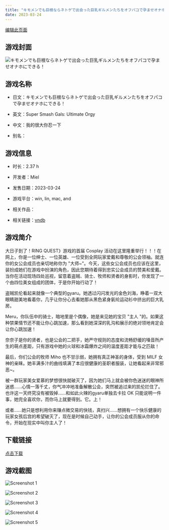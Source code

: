 ```yaml
---
title: "キモメンでも巨根ならネトゲで出会った巨乳ギルメンたちをオフパコで孕ませオナホにできる！"
date: 2023-03-24
---
```

[编辑此页面](https://github.com/ACG-3/ADV3-source/blob/main/source/_posts/games/%E3%82%AD%E3%83%A2%E3%83%A1%E3%83%B3%E3%81%A7%E3%82%82%E5%B7%A8%E6%A0%B9%E3%81%AA%E3%82%89%E3%83%8D%E3%83%88%E3%82%B2%E3%81%A7%E5%87%BA%E4%BC%9A%E3%81%A3%E3%81%9F%E5%B7%A8%E4%B9%B3%E3%82%AE%E3%83%AB%E3%83%A1%E3%83%B3%E3%81%9F%E3%81%A1%E3%82%92%E3%82%AA%E3%83%95%E3%83%91%E3%82%B3%E3%81%A7%E5%AD%95%E3%81%BE%E3%81%9B%E3%82%AA%E3%83%8A%E3%83%9B%E3%81%AB%E3%81%A7%E3%81%8D%E3%82%8B%EF%BC%81.md)

## 游戏封面

![キモメンでも巨根ならネトゲで出会った巨乳ギルメンたちをオフパコで孕ませオナホにできる！](https%3A//pan.timero.xyz/onedrive/img_lib_001/%E3%82%AD%E3%83%A2%E3%83%A1%E3%83%B3%E3%81%A7%E3%82%82%E5%B7%A8%E6%A0%B9%E3%81%AA%E3%82%89%E3%83%8D%E3%83%88%E3%82%B2%E3%81%A7%E5%87%BA%E4%BC%9A%E3%81%A3%E3%81%9F%E5%B7%A8%E4%B9%B3%E3%82%AE%E3%83%AB%E3%83%A1%E3%83%B3%E3%81%9F%E3%81%A1%E3%82%92%E3%82%AA%E3%83%95%E3%83%91%E3%82%B3%E3%81%A7%E5%AD%95%E3%81%BE%E3%81%9B%E3%82%AA%E3%83%8A%E3%83%9B%E3%81%AB%E3%81%A7%E3%81%8D%E3%82%8B%EF%BC%81_cover.avif)


## 游戏名称

- 日文：キモメンでも巨根ならネトゲで出会った巨乳ギルメンたちをオフパコで孕ませオナホにできる！
- 英文：Super Smash Gals: Ultimate Orgy
- 中文：我的很大你忍一下

- 别名：


## 游戏信息

- 时长：2.37 h
- 开发者：Miel
- 发售日期：2023-03-24
- 游戏平台：win, lin, mac, and
- 相关作品：

- 相关链接：[vndb](https://vndb.org/v43131)


## 游戏简介

大日子到了！RING QUEST》游戏的首届 Cosplay 活动在这里隆重举行！！！在网上，你是一位绅士、一位英雄、一位受到全网玩家爱戴和尊敬的公会领袖。就连你的女公会成员也亲切地称你为 "大师~"。今天，这些女公会成员也应该在这里，装扮成她们在游戏中扮演的角色，因此您期待着得到忠实公会成员的赞美和爱戴。当你在活动现场四处巡视，留意着盗贼、骑士、牧师和贤者的身影时，你发现了一个由四位美女组成的团体，于是你开始行动了！

盗贼凯伦看起来就像一个典型的gyaru。她透过闪闪发光的金色刘海，睁着一双大眼睛甜美地看着你，几乎让你分心去看她那从黑色紧身氨纶运动衫中挤出的巨大乳房。

Meru，你队伍中的骑士，暗地里是个偶像，她是来见她的宝贝 "主人 "的。如果这种禁果情节还不能让你心跳加速，那么看到她深深的乳沟和展示的绝对领地肯定会让你心跳加速！

奈奈子是你的贤者，也是公会的二把手，她严守规则的态度和流畅舒缓的嗓音所产生的萌点差距，只有游戏中她的火球和冰霜爆炸之间的温度差距才能与之匹敌！

最后，你们公会的牧师 Miho 也不甘示弱，她拥有真正神圣的身体，受到 MILF 女神的亲睐。她丰满多汁的曲线填满了本应很健康的圣职者服装，让她看起来非常邪恶~。

被一群玩家美女爱慕的梦想很快就破灭了，因为她们马上就会被你色迷迷的眼神所迷惑......心情一落千丈，你气冲冲地准备解散公会，突然被追过来的凯伦拦住了。也许这一天终究没有被毁掉......和如此火辣的gyaru单独去卡拉 OK 只能说明一件事，她完全喜欢你，而你马上就要得到。它。上！

或者......她只是想利用你来赚点微交易的快钱，真扫兴......想拥有一个快乐健康的玩家女孩后宫的希望破灭了，现在是时候自己动手，让你的公会成员服从你的命令，开始在现实中叫你主人了！




## 下载链接

[点击下载](https://pan.timero.xyz/onedrive/adv_lib_001/%E3%82%AD%E3%83%A2%E3%83%A1%E3%83%B3%E3%81%A7%E3%82%82%E5%B7%A8%E6%A0%B9%E3%81%AA%E3%82%89%E3%83%8D%E3%83%88%E3%82%B2%E3%81%A7%E5%87%BA%E4%BC%9A%E3%81%A3%E3%81%9F%E5%B7%A8%E4%B9%B3%E3%82%AE%E3%83%AB%E3%83%A1%E3%83%B3%E3%81%9F%E3%81%A1%E3%82%92%E3%82%AA%E3%83%95%E3%83%91%E3%82%B3%E3%81%A7%E5%AD%95%E3%81%BE%E3%81%9B%E3%82%AA%E3%83%8A%E3%83%9B%E3%81%AB%E3%81%A7%E3%81%8D%E3%82%8B%EF%BC%81)


## 游戏截图


![Screenshot 1](https%3A//pan.timero.xyz/onedrive/img_lib_001/%E3%82%AD%E3%83%A2%E3%83%A1%E3%83%B3%E3%81%A7%E3%82%82%E5%B7%A8%E6%A0%B9%E3%81%AA%E3%82%89%E3%83%8D%E3%83%88%E3%82%B2%E3%81%A7%E5%87%BA%E4%BC%9A%E3%81%A3%E3%81%9F%E5%B7%A8%E4%B9%B3%E3%82%AE%E3%83%AB%E3%83%A1%E3%83%B3%E3%81%9F%E3%81%A1%E3%82%92%E3%82%AA%E3%83%95%E3%83%91%E3%82%B3%E3%81%A7%E5%AD%95%E3%81%BE%E3%81%9B%E3%82%AA%E3%83%8A%E3%83%9B%E3%81%AB%E3%81%A7%E3%81%8D%E3%82%8B%EF%BC%81_Screenshot_1.avif)

![Screenshot 2](https%3A//pan.timero.xyz/onedrive/img_lib_001/%E3%82%AD%E3%83%A2%E3%83%A1%E3%83%B3%E3%81%A7%E3%82%82%E5%B7%A8%E6%A0%B9%E3%81%AA%E3%82%89%E3%83%8D%E3%83%88%E3%82%B2%E3%81%A7%E5%87%BA%E4%BC%9A%E3%81%A3%E3%81%9F%E5%B7%A8%E4%B9%B3%E3%82%AE%E3%83%AB%E3%83%A1%E3%83%B3%E3%81%9F%E3%81%A1%E3%82%92%E3%82%AA%E3%83%95%E3%83%91%E3%82%B3%E3%81%A7%E5%AD%95%E3%81%BE%E3%81%9B%E3%82%AA%E3%83%8A%E3%83%9B%E3%81%AB%E3%81%A7%E3%81%8D%E3%82%8B%EF%BC%81_Screenshot_2.avif)

![Screenshot 3](https%3A//pan.timero.xyz/onedrive/img_lib_001/%E3%82%AD%E3%83%A2%E3%83%A1%E3%83%B3%E3%81%A7%E3%82%82%E5%B7%A8%E6%A0%B9%E3%81%AA%E3%82%89%E3%83%8D%E3%83%88%E3%82%B2%E3%81%A7%E5%87%BA%E4%BC%9A%E3%81%A3%E3%81%9F%E5%B7%A8%E4%B9%B3%E3%82%AE%E3%83%AB%E3%83%A1%E3%83%B3%E3%81%9F%E3%81%A1%E3%82%92%E3%82%AA%E3%83%95%E3%83%91%E3%82%B3%E3%81%A7%E5%AD%95%E3%81%BE%E3%81%9B%E3%82%AA%E3%83%8A%E3%83%9B%E3%81%AB%E3%81%A7%E3%81%8D%E3%82%8B%EF%BC%81_Screenshot_3.avif)

![Screenshot 4](https%3A//pan.timero.xyz/onedrive/img_lib_001/%E3%82%AD%E3%83%A2%E3%83%A1%E3%83%B3%E3%81%A7%E3%82%82%E5%B7%A8%E6%A0%B9%E3%81%AA%E3%82%89%E3%83%8D%E3%83%88%E3%82%B2%E3%81%A7%E5%87%BA%E4%BC%9A%E3%81%A3%E3%81%9F%E5%B7%A8%E4%B9%B3%E3%82%AE%E3%83%AB%E3%83%A1%E3%83%B3%E3%81%9F%E3%81%A1%E3%82%92%E3%82%AA%E3%83%95%E3%83%91%E3%82%B3%E3%81%A7%E5%AD%95%E3%81%BE%E3%81%9B%E3%82%AA%E3%83%8A%E3%83%9B%E3%81%AB%E3%81%A7%E3%81%8D%E3%82%8B%EF%BC%81_Screenshot_4.avif)

![Screenshot 5](https%3A//pan.timero.xyz/onedrive/img_lib_001/%E3%82%AD%E3%83%A2%E3%83%A1%E3%83%B3%E3%81%A7%E3%82%82%E5%B7%A8%E6%A0%B9%E3%81%AA%E3%82%89%E3%83%8D%E3%83%88%E3%82%B2%E3%81%A7%E5%87%BA%E4%BC%9A%E3%81%A3%E3%81%9F%E5%B7%A8%E4%B9%B3%E3%82%AE%E3%83%AB%E3%83%A1%E3%83%B3%E3%81%9F%E3%81%A1%E3%82%92%E3%82%AA%E3%83%95%E3%83%91%E3%82%B3%E3%81%A7%E5%AD%95%E3%81%BE%E3%81%9B%E3%82%AA%E3%83%8A%E3%83%9B%E3%81%AB%E3%81%A7%E3%81%8D%E3%82%8B%EF%BC%81_Screenshot_5.avif)

